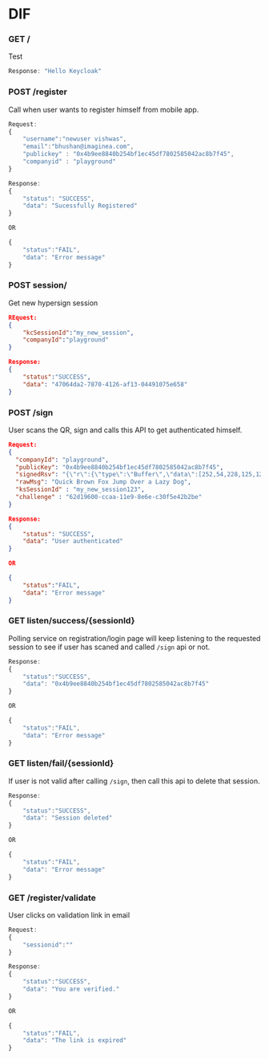 # DIF

### GET /

Test

```js
Response: "Hello Keycloak"

```

### POST /register

Call when user wants to register himself from mobile app.

```js
Request:
{
	"username":"newuser vishwas",
	"email":"bhushan@imaginea.com",
	"publickey" : "0x4b9ee8840b254bf1ec45df7802585042ac8b7f45",
	"companyid" : "playground"
}

Response:
{
    "status": "SUCCESS",
    "data": "Sucessfully Registered"
}

OR

{
	"status":"FAIL",
	"data": "Error message"
}
```

### POST session/

Get new hypersign session

```json
REquest:
{
	"kcSessionId":"my_new_session",
	"companyId":"playground"
}

Response:
{
	"status":"SUCCESS",
	"data": "47064da2-7870-4126-af13-04491075e658"
}
```

### POST /sign

User scans the QR, sign and calls this API to get authenticated himself. 

```json
Request:
{
  "companyId": "playground",
  "publicKey": "0x4b9ee8840b254bf1ec45df7802585042ac8b7f45",
  "signedRsv": "{\"r\":{\"type\":\"Buffer\",\"data\":[252,54,228,125,123,61,165,211,220,106,188,36,132,83,24,198,222,145,14,60,130,34,7,130,242,181,168,104,39,193,139,168]},\"s\":{\"type\":\"Buffer\",\"data\":[6,1,54,181,191,79,237,172,147,118,175,34,9,190,1,74,24,18,44,149,49,111,23,238,72,153,98,207,249,42,167,16]},\"v\":27}",
  "rawMsg": "Quick Brown Fox Jump Over a Lazy Dog",
  "ksSessionId" : "my_new_session123",
  "challenge" : "62d19600-ccaa-11e9-8e6e-c30f5e42b2be"
}

Response:
{
    "status": "SUCCESS",
    "data": "User authenticated"
}

OR

{
	"status":"FAIL",
	"data": "Error message"
}
```


### GET listen/success/{sessionId}

Polling service on registration/login page will keep listening to the requested session to see if user has scaned and called `/sign` api or not.

```js
Response:
{
	"status":"SUCCESS",
	"data": "0x4b9ee8840b254bf1ec45df7802585042ac8b7f45"
}

OR

{
	"status":"FAIL",
	"data": "Error message"
}
```


### GET listen/fail/{sessionId}

If user is not valid after calling `/sign`, then call this api to delete that session.

```js
Response:
{
	"status":"SUCCESS",
	"data": "Session deleted"
}

OR

{
	"status":"FAIL",
	"data": "Error message"
}
```















### GET /register/validate

User clicks on validation link in email

```js
Request:
{
	"sessionid":""
}

Response:
{
	"status":"SUCCESS",
	"data": "You are verified."
}

OR

{
	"status":"FAIL",
	"data": "The link is expired"
}
```


